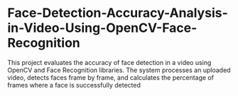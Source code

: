 # Face-Detection-Accuracy-Analysis-in-Video-Using-OpenCV-Face-Recognition
This project evaluates the accuracy of face detection in a video using OpenCV and Face Recognition libraries. The system processes an uploaded video, detects faces frame by frame, and calculates the percentage of frames where a face is successfully detected
